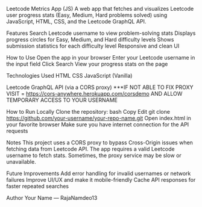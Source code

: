 Leetcode Metrics App (JS)
A web app that fetches and visualizes Leetcode user progress stats (Easy, Medium, Hard problems solved) using JavaScript, HTML, CSS, and the Leetcode GraphQL API.

Features
Search Leetcode username to view problem-solving stats
Displays progress circles for Easy, Medium, and Hard difficulty levels
Shows submission statistics for each difficulty level
Responsive and clean UI

How to Use
Open the app in your browser
Enter your Leetcode username in the input field
Click Search
View your progress stats on the page

Technologies Used
HTML
CSS
JavaScript (Vanilla)

Leetcode GraphQL API (via a CORS proxy)
***IF NOT ABLE TO FIX PROXY 
VISIT = https://cors-anywhere.herokuapp.com/corsdemo AND ALLOW TEMPORARY ACCESS TO YOUR USERNAME 

How to Run Locally
Clone the repository:
bash
Copy
Edit
git clone https://github.com/your-username/your-repo-name.git
Open index.html in your favorite browser
Make sure you have internet connection for the API requests

Notes
This project uses a CORS proxy to bypass Cross-Origin issues when fetching data from Leetcode API.
The app requires a valid Leetcode username to fetch stats.
Sometimes, the proxy service may be slow or unavailable.

Future Improvements
Add error handling for invalid usernames or network failures
Improve UI/UX and make it mobile-friendly
Cache API responses for faster repeated searches

Author
Your Name — RajaNamdeo13

